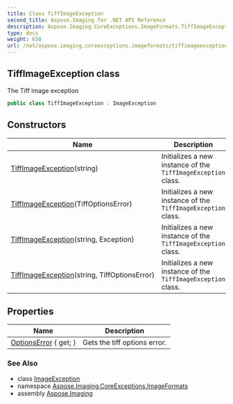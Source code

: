 ```yaml
---
title: Class TiffImageException
second_title: Aspose.Imaging for .NET API Reference
description: Aspose.Imaging.CoreExceptions.ImageFormats.TiffImageException class. The Tiff image exception
type: docs
weight: 650
url: /net/aspose.imaging.coreexceptions.imageformats/tiffimageexception/
---
```

## TiffImageException class

The Tiff image exception

```csharp
public class TiffImageException : ImageException
```

## Constructors

| Name | Description |
| --- | --- |
| [TiffImageException](tiffimageexception/#constructor_1)(string) | Initializes a new instance of the `TiffImageException` class. |
| [TiffImageException](tiffimageexception/#constructor)(TiffOptionsError) | Initializes a new instance of the `TiffImageException` class. |
| [TiffImageException](tiffimageexception/#constructor_3)(string, Exception) | Initializes a new instance of the `TiffImageException` class. |
| [TiffImageException](tiffimageexception/#constructor_2)(string, TiffOptionsError) | Initializes a new instance of the `TiffImageException` class. |

## Properties

| Name | Description |
| --- | --- |
| [OptionsError](../../aspose.imaging.coreexceptions.imageformats/tiffimageexception/optionserror/) { get; } | Gets the tiff options error. |

### See Also

* class [ImageException](../../aspose.imaging.coreexceptions/imageexception/)
* namespace [Aspose.Imaging.CoreExceptions.ImageFormats](../../aspose.imaging.coreexceptions.imageformats/)
* assembly [Aspose.Imaging](../../)


